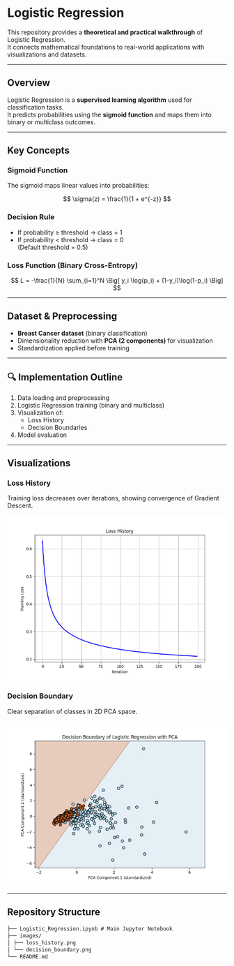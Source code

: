 # Logistic Regression

This repository provides a **theoretical and practical walkthrough** of Logistic Regression.  
It connects mathematical foundations to real-world applications with visualizations and datasets.

---

## Overview

Logistic Regression is a **supervised learning algorithm** used for classification tasks.  
It predicts probabilities using the **sigmoid function** and maps them into binary or multiclass outcomes.

---

## Key Concepts

### Sigmoid Function
The sigmoid maps linear values into probabilities:
  
$$
\sigma(z) = \frac{1}{1 + e^{-z}}
$$

### Decision Rule
- If probability ≥ threshold → class = 1  
- If probability < threshold → class = 0  
(Default threshold = 0.5)

### Loss Function (Binary Cross-Entropy)

$$
L = -\frac{1}{N} \sum_{i=1}^N \Big[ y_i \log(p_i) + (1-y_i)\log(1-p_i) \Big]
$$

---

##  Dataset & Preprocessing

- **Breast Cancer dataset** (binary classification)  
- Dimensionality reduction with **PCA (2 components)** for visualization  
- Standardization applied before training

---

## 🔍 Implementation Outline

1. Data loading and preprocessing  
2. Logistic Regression training (binary and multiclass)  
3. Visualization of:
   - Loss History
   - Decision Boundaries  
4. Model evaluation

---

## Visualizations

### Loss History
Training loss decreases over iterations, showing convergence of Gradient Descent.

![loss_history](images/loss_history.png)

### Decision Boundary
Clear separation of classes in 2D PCA space.

![decision_boundary](images/decision_boundary.png)

---

## Repository Structure
```
├── Logistic_Regression.ipynb # Main Jupyter Notebook
├── images/
│ ├── loss_history.png
│ └── decision_boundary.png
└── README.md
```
